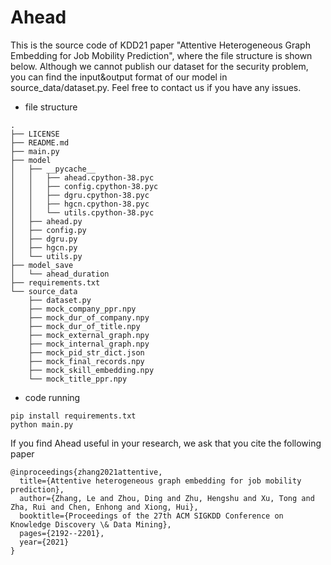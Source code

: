 # Ahead
This is the source code of KDD21 paper "Attentive Heterogeneous Graph Embedding for Job Mobility Prediction", where the file structure is shown below. Although we cannot publish our dataset for the security problem, you can find the input&output format of our model in source_data/dataset.py. Feel free to contact us if you have any issues.
- file structure
```
.
├── LICENSE
├── README.md
├── main.py
├── model
│   ├── __pycache__
│   │   ├── ahead.cpython-38.pyc
│   │   ├── config.cpython-38.pyc
│   │   ├── dgru.cpython-38.pyc
│   │   ├── hgcn.cpython-38.pyc
│   │   └── utils.cpython-38.pyc
│   ├── ahead.py
│   ├── config.py
│   ├── dgru.py
│   ├── hgcn.py
│   └── utils.py
├── model_save
│   └── ahead_duration
├── requirements.txt
└── source_data
    ├── dataset.py
    ├── mock_company_ppr.npy
    ├── mock_dur_of_company.npy
    ├── mock_dur_of_title.npy
    ├── mock_external_graph.npy
    ├── mock_internal_graph.npy
    ├── mock_pid_str_dict.json
    ├── mock_final_records.npy
    ├── mock_skill_embedding.npy
    └── mock_title_ppr.npy
```
- code running
```commandline
pip install requirements.txt
python main.py
```

If you find Ahead useful in your research, we ask that you cite the following paper

```
@inproceedings{zhang2021attentive,
  title={Attentive heterogeneous graph embedding for job mobility prediction},
  author={Zhang, Le and Zhou, Ding and Zhu, Hengshu and Xu, Tong and Zha, Rui and Chen, Enhong and Xiong, Hui},
  booktitle={Proceedings of the 27th ACM SIGKDD Conference on Knowledge Discovery \& Data Mining},
  pages={2192--2201},
  year={2021}
}
```
